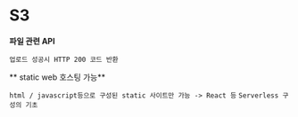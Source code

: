 # S3

**파일 관련 API**

```
업로드 성공시 HTTP 200 코드 반환
```

** static web 호스팅 가능**

```html / javascript등으로 구성된 static 사이트만 가능 -> React 등```
```Serverless 구성의 기초```
